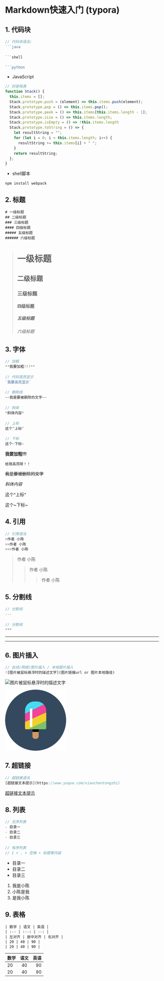 # Markdown快速入门 (typora)

## 1. 代码块

```javascript
// 代码块语法:
​```java

​```shell

​```python
```

- JavaScript

```javascript
// 封装栈类
function Stack() {
  this.items = [];
  Stack.prototype.push = (element) => this.items.push(element);
  Stack.prototype.pop = () => this.items.pop();
  Stack.prototype.peek = () => this.items[this.items.length - 1];
  Stack.prototype.size = () => this.items.length;
  Stack.prototype.isEmpty = () => !this.items.length
  Stack.prototype.toString = () => {
    let resultString = "";
    for (let i = 0; i < this.items.length; i++) {
      resultString += this.items[i] + " ";
    }
    return resultString;
  };
}
```

- shell脚本

```shell
npm install webpack
```



## 2. 标题

```shell
# 一级标题
## 二级标题
### 三级标题
#### 四级标题
##### 五级标题
###### 六级标题
```

> # 一级标题
> ## 二级标题
> ### 三级标题
> #### 四级标题
> ##### 五级标题
> ###### 六级标题

## 3. 字体

```javascript
// 加粗
**我要加粗!!!**

// 代码高亮显示
`我要高亮显示`

// 删除线
~~我是要被删除的文字~~
    
// 斜体
*斜体内容*

// 上标
这个^上标^

// 下标
这个~下标~
```

**我要加粗!!!**

`给我高亮呀！！`

~~我是要被删除的文字~~

*斜体内容*

这个^上标^

这个~下标~


## 4. 引用

```javascript
// 引用语法
>作者 小陈
>>作者 小陈
>>>作者 小陈
```

>作者 小陈
>>作者 小陈
>>>作者 小陈


## 5. 分割线

```javascript
// 分割线
---

// 分割线
***
```
---

***



## 6. 图片插入

```javascript
// 在线(网络)图片插入 / 本地图片插入
![图片被鼠标悬浮时的描述文字](图片链接url or 图片本地路径)
```

![图片被鼠标悬浮时的描述文字](https://cdn.nlark.com/yuque/0/2020/png/1619171/1603077561772-avatar/4cc70975-ede3-4fb9-a979-b66b42021703.png?x-oss-process=image%2Fresize%2Cm_fill%2Cw_320%2Ch_320%2Fformat%2Cpng)


![图片被鼠标悬浮时的描述文字](images/PEN1.png)


## 7. 超链接

```javascript
// 超链接语法
[超链接文本提示](https://www.yuque.com/xiaochentongzhi)
```

[超链接文本提示](https://www.yuque.com/xiaochentongzhi)


## 8. 列表

```javascript
// 无序列表
- 目录一
- 目录二
- 目录三

// 有序列表
// 1 + . + 空格 + 标题等内容
```

- 目录一
- 目录二
- 目录三

1. 我是小陈
2. 小陈是我
3. 是我小陈

## 9. 表格

```
| 数学 | 语文 | 英语 |
| :-- | :--: | --: |
| 左对齐 | 居中对齐 | 右对齐 |
| 20 | 40 | 90 |
| 20 | 40 | 90 |
```

| 数学 | 语文 | 英语 |
| :-- | :--: | --: |
| 20 | 40 | 90 |
| 20 | 40 | 90 |
